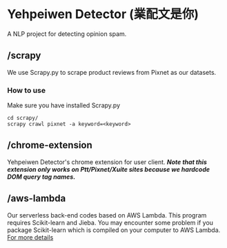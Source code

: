 # Yehpeiwen Detector (業配文是你)
A NLP project for detecting opinion spam.

## /scrapy
We use Scrapy.py to scrape product reviews from Pixnet as our datasets.

### How to use
Make sure you have installed Scrapy.py
```
cd scrapy/
scrapy crawl pixnet -a keyword=<keyword>
```

## /chrome-extension
Yehpeiwen Detector's chrome extension for user client.
***Note that this extension only works on Ptt/Pixnet/Xuite sites because we hardcode DOM query tag names.***

## /aws-lambda
Our serverless back-end codes based on AWS Lambda. This program requires Scikit-learn and Jieba. You may encounter some problem if you package Scikit-learn which is compiled on your computer to AWS Lambda. [For more details](https://github.com/ryansb/sklearn-build-lambda)
